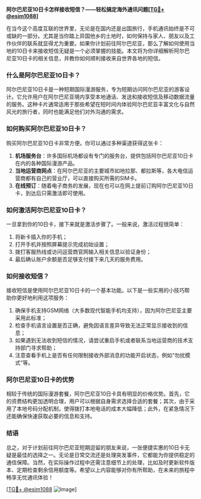 **阿尔巴尼亚10日卡怎样接收短信？——轻松搞定海外通讯问题[[TG💪+ @esim1088](https://t.me/s/esim1088)]**

在当今这个高度互联的世界里，无论是在国内还是出国旅行，手机通讯始终是不可或缺的一部分。尤其是当你踏上异国他乡的土地时，如何保持与家人、朋友以及工作伙伴的联系就显得尤为重要。如果你计划前往阿尔巴尼亚，那么了解如何使用当地的10日卡来接收短信无疑是一个必须掌握的技能。本文将为你详细解析阿尔巴尼亚10日卡的相关信息，并教你如何顺利接收来自世界各地的短信。

### 什么是阿尔巴尼亚10日卡？

阿尔巴尼亚10日卡是一种短期国际漫游服务，专为短期访问阿尔巴尼亚的游客设计。它允许用户在阿尔巴尼亚境内享受本地通话、发送和接收短信及移动数据流量的服务。这种卡片通常适用于那些希望在短时间内体验阿尔巴尼亚丰富文化与自然风光的旅行者，同时也能满足他们对外沟通的需求。

### 如何购买阿尔巴尼亚10日卡？

购买阿尔巴尼亚10日卡非常方便。你可以通过多种渠道获得这张卡：
1. **机场服务台**：许多国际机场都设有专门的服务台，提供包括阿尔巴尼亚10日卡在内的各种国际漫游产品。
2. **当地运营商网点**：在阿尔巴尼亚的主要城市如地拉那、都拉斯等，各大电信运营商都有自己的营业厅，可以直接购买所需的SIM卡。
3. **在线预订**：随着电子商务的发展，现在也可以在网上提前订购阿尔巴尼亚10日卡，到达后只需激活即可使用。

### 如何激活阿尔巴尼亚10日卡？

一旦拿到你的10日卡，接下来就是激活步骤了。一般来说，激活过程很简单：
1. 将新卡插入你的手机；
2. 打开手机并按照屏幕提示完成初始设置；
3. 拨打客服热线或访问运营商官网输入相关信息以验证身份；
4. 最后确认账户余额是否足够支付接下来几天的服务费用。

### 如何接收短信？

接收短信是使用阿尔巴尼亚10日卡的一个基本功能。以下是一些实用的小技巧帮助你更好地利用这项服务：
1. 确保手机支持GSM网络（大多数现代智能手机均支持），因为阿尔巴尼亚主要采用此标准；
2. 检查手机语言设置是否正确，避免因语言差异导致无法正常显示接收到的信息；
3. 如果遇到无法收到短信的情况，请尝试重启手机或者联系当地运营商的技术支持部门寻求帮助；
4. 注意查看手机上是否有任何限制接收外部消息的功能开启状态，例如“勿扰模式”等。

### 阿尔巴尼亚10日卡的优势

相较于传统的国际漫游套餐，阿尔巴尼亚10日卡具有明显的价格优势。首先，它的资费结构更加透明合理，用户可以根据自身需求选择合适的套餐；其次，由于采用了本地号码分配机制，使得拨打本地电话的成本大幅降低；此外，在紧急情况下还能确保快速获取必要的信息和支持。

### 结语

总之，对于计划前往阿尔巴尼亚短期逗留的朋友来说，一张便捷实惠的10日卡无疑是最佳的选择之一。无论是日常交流还是处理突发事件，它都能为你提供稳定的通信保障。当然，在实际操作过程中还需注意细节上的处理，比如及时更新软件版本、定期检查剩余信用额度等。希望以上内容能够对你有所帮助，在未来的旅程中畅享无忧通讯体验！

[[TG💪+ @esim1088](https://t.me/s/esim1088) ![Image](https://i.postimg.cc/4NQfJmqS/Snipaste-2025-05-13-00-14-12.png)]